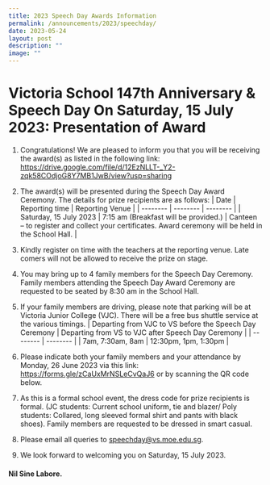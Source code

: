 ```yaml
---
title: 2023 Speech Day Awards Information
permalink: /announcements/2023/speechday/
date: 2023-05-24
layout: post
description: ""
image: ""
---
```

# Victoria School 147th Anniversary & Speech Day On Saturday, 15 July 2023: Presentation of Award 

1.	Congratulations! We are pleased to inform you that you will be receiving the award(s) as listed in the following link:
https://drive.google.com/file/d/12EzNLLT-_Y2-zqk58COdjoG8Y7MB1JwB/view?usp=sharing

2.	The award(s) will be presented during the Speech Day Award Ceremony.  The details for prize recipients are as follows:
| Date | Reporting time | Reporting Venue |
| -------- | -------- | -------- |
| Saturday, 15 July 2023     | 7:15 am (Breakfast will be provided.) | Canteen – to register and collect your certificates. Award ceremony will be held in the School Hall.
   |
	 
3.	Kindly register on time with the teachers at the reporting venue. Late comers will not be allowed to receive the prize on stage.

4.	You may bring up to 4 family members for the Speech Day Ceremony. Family members attending the Speech Day Award Ceremony are requested to be seated by 8:30 am in the School Hall.  

5.	If your family members are driving, please note that parking will be at Victoria Junior College (VJC).  There will be a free bus shuttle service at the various timings.
| Departing from VJC to VS before the Speech Day Ceremony | Departing from VS to VJC after Speech Day Ceremony |
| -------- | -------- |
| 7am, 7:30am, 8am    | 12:30pm, 1pm, 1:30pm     |

6.	Please indicate both your family members and your attendance by Monday, 26  June 2023 via this link: https://forms.gle/zCaUxMrNSLeCvQaJ6 or by scanning the QR code below.
 

7.	As this is a formal school event, the dress code for prize recipients is formal. 
(JC students: Current school uniform, tie and blazer/ Poly students: Collared, long sleeved formal shirt and pants with black shoes). Family members are requested to be dressed in smart casual.

8.	Please email all queries to speechday@vs.moe.edu.sg. 


9.	We look forward to welcoming you on Saturday, 15 July 2023. 

#### Nil Sine Labore.